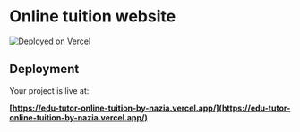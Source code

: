 # Online tuition website

[![Deployed on Vercel](https://edu-tutor-online-tuition-by-nazia.vercel.app/)](https://edu-tutor-online-tuition-by-nazia.vercel.app/)



## Deployment

Your project is live at:

**[https://edu-tutor-online-tuition-by-nazia.vercel.app/](https://edu-tutor-online-tuition-by-nazia.vercel.app/)**


